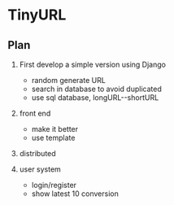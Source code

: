 # TinyURL

## Plan

1. First develop a simple version using Django
	- random generate URL
	- search in database to avoid duplicated
	- use sql database, longURL--shortURL

2. front end
	- make it better
	- use template

3. distributed

4. user system
	- login/register
	- show latest 10 conversion
